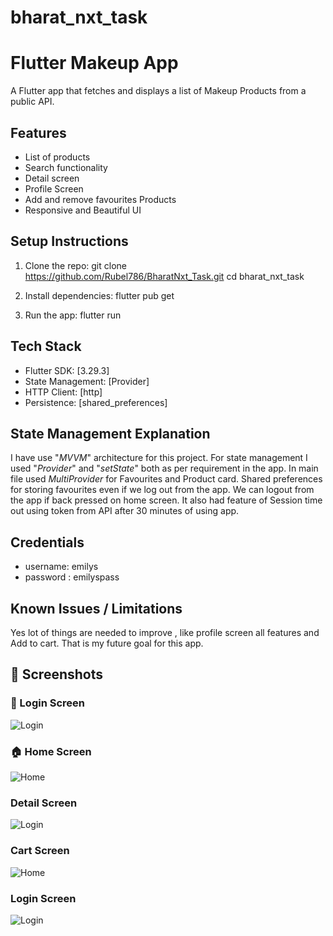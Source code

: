 # bharat_nxt_task

# Flutter Makeup App
A Flutter app that fetches and displays a list of Makeup Products from a public API.

## Features
- List of products
- Search functionality
- Detail screen
- Profile Screen
- Add and remove favourites Products
- Responsive and Beautiful UI

## Setup Instructions
1. Clone the repo:
   git clone https://github.com/Rubel786/BharatNxt_Task.git
   cd bharat_nxt_task

2. Install dependencies:
   flutter pub get

3. Run the app:
   flutter run

## Tech Stack
- Flutter SDK: [3.29.3]
- State Management: [Provider]
- HTTP Client: [http]
- Persistence: [shared_preferences]

## State Management Explanation

I have use "_MVVM_" architecture for this project. For state management I used "_Provider_" and "_setState_" both as per requirement in the app.
In main file used _MultiProvider_ for Favourites and Product card. Shared preferences for storing favourites even if we log out from the app.  We can logout from the app if back pressed on home screen.
It also had feature of Session time out using token from API after 30 minutes of using app.

## Credentials
- username: emilys
- password : emilyspass

## Known Issues / Limitations
Yes lot of things are needed to improve , like profile screen all features and Add to cart. That is my future goal for this app.

## 📱 Screenshots

### 🔐 Login Screen
![Login](screenshots/login_screen.png)

### 🏠 Home Screen
![Home](screenshots/home_screen.png)

###  Detail Screen
![Login](screenshots/detail_screen.png)

###  Cart Screen
![Home](screenshots/cart_screen.png)

###  Login Screen
![Login](screenshots/profile_screen.png)

